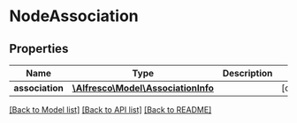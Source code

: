 # NodeAssociation

## Properties
Name | Type | Description | Notes
------------ | ------------- | ------------- | -------------
**association** | [**\Alfresco\Model\AssociationInfo**](AssociationInfo.md) |  | [optional] 

[[Back to Model list]](../README.md#documentation-for-models) [[Back to API list]](../README.md#documentation-for-api-endpoints) [[Back to README]](../README.md)


